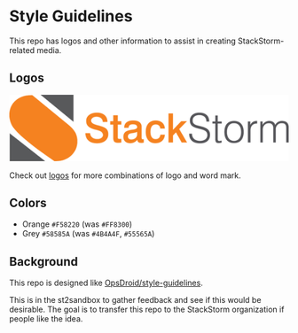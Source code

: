 # Style Guidelines

This repo has logos and other information to assist in creating StackStorm-related media.

## Logos

![Logo and Word Mark 572x136](logos/logo-and-word-mark-572x136.png)

Check out [logos](logos) for more combinations of logo and word mark.

## Colors

- Orange `#F58220` (was `#FF8300`)
- Grey `#58585A` (was `#4B4A4F`, `#55565A`)

## Background

This repo is designed like [OpsDroid/style-guidelines](https://github.com/opsdroid/style-guidelines).

This is in the st2sandbox to gather feedback and see if this would be desirable.
The goal is to transfer this repo to the StackStorm organization if people like the idea.
